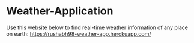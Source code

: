 # Weather-Application
Use this website below to find real-time weather information of any place on earth:
https://rushabh98-weather-app.herokuapp.com/